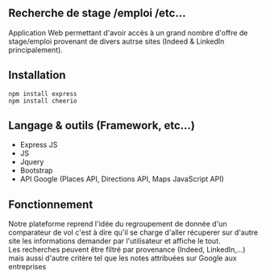 ## Recherche de stage /emploi /etc...
Application Web permettant d'avoir accès à un grand nombre d'offre de stage/emploi provenant de divers autrse sites (Indeed & LinkedIn principalement).

## Installation
```
npm install express
npm install cheerio
```

## Langage & outils (Framework, etc...)
- Express JS
- JS
- Jquery
- Bootstrap
- API Google (Places API, Directions API, Maps JavaScript API)

## Fonctionnement
Notre plateforme reprend l'idée du regroupement de donnée d'un comparateur de vol c'est à dire qu'il se charge d'aller récuperer sur d'autre site les informations demander par l'utilisateur et affiche le tout.  
Les recherches peuvent être filtré par provenance (Indeed, LinkedIn,...) mais aussi d'autre critère tel que les notes attribuées sur Google aux entreprises

